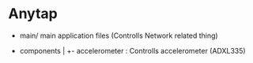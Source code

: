 # Anytap

- main/ main application files (Controlls Network related thing)

+ components
| +- accelerometer : Controlls accelerometer (ADXL335)

